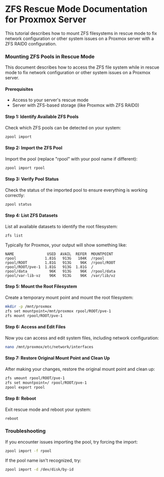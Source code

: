 # ZFS Rescue Mode Documentation for Proxmox Server

This tutorial describes how to mount ZFS filesystems in rescue mode to fix network configuration or other system issues on a Proxmox server with a ZFS RAID0 configuration.

### Mounting ZFS Pools in Rescue Mode

This document describes how to access the ZFS file system while in rescue mode to fix network configuration or other system issues on a Proxmox server.

#### Prerequisites

- Access to your server's rescue mode
- Server with ZFS-based storage (like Proxmox with ZFS RAID0)

#### Step 1: Identify Available ZFS Pools

Check which ZFS pools can be detected on your system:

```bash
zpool import
```

#### Step 2: Import the ZFS Pool

Import the pool (replace "rpool" with your pool name if different):

```bash
zpool import rpool
```

#### Step 3: Verify Pool Status

Check the status of the imported pool to ensure everything is working correctly:

```bash
zpool status
```

#### Step 4: List ZFS Datasets

List all available datasets to identify the root filesystem:

```bash
zfs list
```

Typically for Proxmox, your output will show something like:

```
NAME               USED  AVAIL  REFER  MOUNTPOINT
rpool             1.81G   913G   104K  /rpool
rpool/ROOT        1.81G   913G    96K  /rpool/ROOT
rpool/ROOT/pve-1  1.81G   913G  1.81G  /
rpool/data          96K   913G    96K  /rpool/data
rpool/var-lib-vz    96K   913G    96K  /var/lib/vz
```

#### Step 5: Mount the Root Filesystem

Create a temporary mount point and mount the root filesystem:

```bash
mkdir -p /mnt/proxmox
zfs set mountpoint=/mnt/proxmox rpool/ROOT/pve-1
zfs mount rpool/ROOT/pve-1
```

#### Step 6: Access and Edit Files

Now you can access and edit system files, including network configuration:

```bash
nano /mnt/proxmox/etc/network/interfaces
```

#### Step 7: Restore Original Mount Point and Clean Up

After making your changes, restore the original mount point and clean up:

```bash
zfs umount rpool/ROOT/pve-1
zfs set mountpoint=/ rpool/ROOT/pve-1
zpool export rpool
```

#### Step 8: Reboot

Exit rescue mode and reboot your system:

```bash
reboot
```

### Troubleshooting

If you encounter issues importing the pool, try forcing the import:

```bash
zpool import -f rpool
```

If the pool name isn't recognized, try:

```bash
zpool import -d /dev/disk/by-id
```